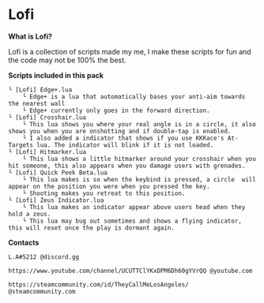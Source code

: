 # Lofi
**What is Lofi?**

Lofi is a collection of scripts made my me, I make these scripts for fun and the code may not be 100% the best. 

**Scripts included in this pack**

	└ [Lofi] Edge+.lua
		└ Edge+ is a lua that automatically bases your anti-aim towards the nearest wall
		└ Edge+ currently only goes in the forward direction.
	└ [Lofi] Crosshair.lua
		└ This lua shows you where your real angle is in a circle, it also shows you when you are onshotting and if double-tap is enabled.
		└ I also added a indicator that shows if you use KKKace's At-Targets lua. The indicator will blink if it is not loaded.
	└ [Lofi] Hitmarker.lua
		└ This lua shows a little hitmarker around your crosshair when you hit someone, this also appears when you damage users with grenades.
	└ [Lofi] Quick Peek Beta.lua
		└ This lua makes is so when the keybind is pressed, a circle  will appear on the position you were when you pressed the key.
		└ Shooting makes you retreat to this position.
	└ [Lofi] Zeus Indicator.lua
		└ This lua makes an indicator appear above users head when they hold a zeus.
		└ This lua may bug out sometimes and shows a flying indicator, this will reset once the play is dormant again.


**Contacts**

	L.A#5212 @discord.gg
	
	https://www.youtube.com/channel/UCUTTClYKxDPM6Dh60gYVrQQ @youtube.com
	
	https://steamcommunity.com/id/TheyCallMeLosAngeles/ @steamcommunity.com
